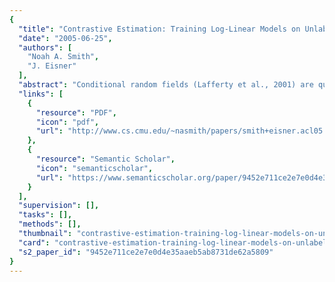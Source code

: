 ```yaml
---
{
  "title": "Contrastive Estimation: Training Log-Linear Models on Unlabeled Data",
  "date": "2005-06-25",
  "authors": [
    "Noah A. Smith",
    "J. Eisner"
  ],
  "abstract": "Conditional random fields (Lafferty et al., 2001) are quite effective at sequence labeling tasks like shallow parsing (Sha and Pereira, 2003) and named-entity extraction (McCallum and Li, 2003). CRFs are log-linear, allowing the incorporation of arbitrary features into the model. To train on unlabeled data, we require unsupervised estimation methods for log-linear models; few exist. We describe a novel approach, contrastive estimation. We show that the new technique can be intuitively understood as exploiting implicit negative evidence and is computationally efficient. Applied to a sequence labeling problem---POS tagging given a tagging dictionary and unlabeled text---contrastive estimation outperforms EM (with the same feature set), is more robust to degradations of the dictionary, and can largely recover by modeling additional features.",
  "links": [
    {
      "resource": "PDF",
      "icon": "pdf",
      "url": "http://www.cs.cmu.edu/~nasmith/papers/smith+eisner.acl05.pdf"
    },
    {
      "resource": "Semantic Scholar",
      "icon": "semanticscholar",
      "url": "https://www.semanticscholar.org/paper/9452e711ce2e7e0d4e35aaeb5ab8731de62a5809"
    }
  ],
  "supervision": [],
  "tasks": [],
  "methods": [],
  "thumbnail": "contrastive-estimation-training-log-linear-models-on-unlabeled-data-thumb.jpg",
  "card": "contrastive-estimation-training-log-linear-models-on-unlabeled-data-card.jpg",
  "s2_paper_id": "9452e711ce2e7e0d4e35aaeb5ab8731de62a5809"
}
---
```


